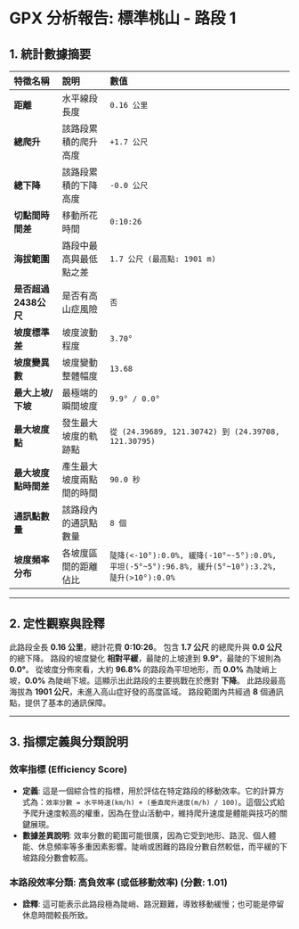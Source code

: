 
# GPX 分析報告: 標準桃山 - 路段 1

## 1. 統計數據摘要

| 特徵名稱 | 說明 | 數值 |
| :--- | :--- | :--- |
| **距離** | 水平線段長度 | `0.16 公里` |
| **總爬升** | 該路段累積的爬升高度 | `+1.7 公尺` |
| **總下降** | 該路段累積的下降高度 | `-0.0 公尺` |
| **切點間時間差** | 移動所花時間 | `0:10:26` |
| **海拔範圍** | 路段中最高與最低點之差 | `1.7 公尺 (最高點: 1901 m)` |
| **是否超過2438公尺** | 是否有高山症風險 | `否` |
| **坡度標準差** | 坡度波動程度 | `3.70°` |
| **坡度變異數** | 坡度變動整體幅度 | `13.68` |
| **最大上坡/下坡** | 最極端的瞬間坡度 | `9.9° / 0.0°` |
| **最大坡度點** | 發生最大坡度的軌跡點 | `從 (24.39689, 121.30742) 到 (24.39708, 121.30795)` |
| **最大坡度點時間差** | 產生最大坡度兩點間的時間 | `90.0 秒` |
| **通訊點數量** | 該路段內的通訊點數量 | `8 個` |
| **坡度頻率分布** | 各坡度區間的距離佔比 | `陡降(<-10°):0.0%, 緩降(-10°~-5°):0.0%, 平坦(-5°~5°):96.8%, 緩升(5°~10°):3.2%, 陡升(>10°):0.0%` |

---

## 2. 定性觀察與詮釋

此路段全長 **0.16 公里**，總計花費 **0:10:26**。 包含 **1.7 公尺** 的總爬升與 **0.0 公尺** 的總下降。
路段的坡度變化 **相對平緩**，最陡的上坡達到 **9.9°**，最陡的下坡則為 **0.0°**。
從坡度分佈來看，大約 **96.8%** 的路段為平坦地形，而 **0.0%** 為陡峭上坡，**0.0%** 為陡峭下坡。這顯示出此路段的主要挑戰在於應對 **下降**。
此路段最高海拔為 **1901 公尺**，未進入高山症好發的高度區域。
路段範圍內共經過 **8** 個通訊點，提供了基本的通訊保障。


---

## 3. 指標定義與分類說明

### 效率指標 (Efficiency Score)

- **定義**: 這是一個綜合性的指標，用於評估在特定路段的移動效率。它的計算方式為：`效率分數 = 水平時速(km/h) + (垂直爬升速度(m/h) / 100)`。這個公式給予爬升速度較高的權重，因為在登山活動中，維持爬升速度是體能與技巧的關鍵展現。
- **數據差異說明**: 效率分數的範圍可能很廣，因為它受到地形、路況、個人體能、休息頻率等多重因素影響。陡峭或困難的路段分數自然較低，而平緩的下坡路段分數會較高。

### 本路段效率分類: **高負效率 (或低移動效率)** (分數: 1.01)

- **詮釋**: 這可能表示此路段極為陡峭、路況艱難，導致移動緩慢；也可能是停留休息時間較長所致。

